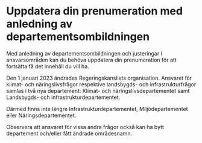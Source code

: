 # Uppdatera din prenumeration med anledning av departementsombildningen

Med anledning av departementsombildningen och justeringar i ansvarsområden kan du behöva uppdatera din prenumeration för att fortsätta få det innehåll du vill ha.

Den 1 januari 2023 ändrades Regeringskansliets organisation. Ansvaret för klimat- och näringslivsfrågor respektive landsbygds- och infrastrukturfrågor samlas i två nya departement: Klimat- och näringslivsdepartementet samt Landsbygds- och infrastrukturdepartementet.

Därmed finns inte längre Infrastrukturdepartementet, Miljödepartementet eller Näringsdepartementet.

Observera att ansvaret för vissa andra frågor också kan ha bytt departement och/eller fått ändrade områdesnamn.
